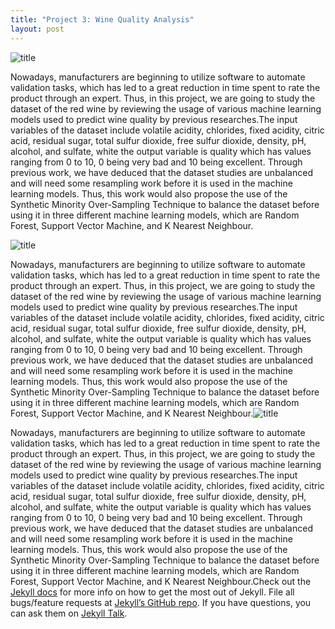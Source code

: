```yaml
---
title: "Project 3: Wine Quality Analysis"
layout: post
---
```


![title](https://raw.githubusercontent.com/sarahsobri97/sarahportfolio.github.io/master/assets/wine%20quality%20analysis.jpeg)

Nowadays, manufacturers are beginning to utilize software to automate validation tasks, which has led to a great reduction in time spent to rate the product through an expert. Thus, in this project, we are going to study the dataset of the red wine by reviewing the usage of various machine learning models used to predict wine quality by previous researches.The input variables of the dataset include volatile acidity, chlorides, fixed acidity, citric acid, residual sugar, total sulfur dioxide, free sulfur dioxide, density, pH, alcohol, and sulfate, white the output variable is quality which has values ranging from 0 to 10, 0 being very bad and 10 being excellent. Through previous work, we have deduced that the dataset studies are unbalanced and will need some resampling work before it is used in the machine learning models. Thus, this work would also propose the use of the Synthetic Minority Over-Sampling Technique to balance the dataset before using it in three different machine learning models, which are Random Forest, Support Vector Machine, and K Nearest Neighbour.




![title](https://raw.githubusercontent.com/sarahsobri97/sarahportfolio.github.io/master/assets/wine%20quality%20analysis.jpeg)

Nowadays, manufacturers are beginning to utilize software to automate validation tasks, which has led to a great reduction in time spent to rate the product through an expert. Thus, in this project, we are going to study the dataset of the red wine by reviewing the usage of various machine learning models used to predict wine quality by previous researches.The input variables of the dataset include volatile acidity, chlorides, fixed acidity, citric acid, residual sugar, total sulfur dioxide, free sulfur dioxide, density, pH, alcohol, and sulfate, white the output variable is quality which has values ranging from 0 to 10, 0 being very bad and 10 being excellent. Through previous work, we have deduced that the dataset studies are unbalanced and will need some resampling work before it is used in the machine learning models. Thus, this work would also propose the use of the Synthetic Minority Over-Sampling Technique to balance the dataset before using it in three different machine learning models, which are Random Forest, Support Vector Machine, and K Nearest Neighbour.![title](https://raw.githubusercontent.com/sarahsobri97/sarahportfolio.github.io/master/assets/wine%20quality%20analysis.jpeg)

Nowadays, manufacturers are beginning to utilize software to automate validation tasks, which has led to a great reduction in time spent to rate the product through an expert. Thus, in this project, we are going to study the dataset of the red wine by reviewing the usage of various machine learning models used to predict wine quality by previous researches.The input variables of the dataset include volatile acidity, chlorides, fixed acidity, citric acid, residual sugar, total sulfur dioxide, free sulfur dioxide, density, pH, alcohol, and sulfate, white the output variable is quality which has values ranging from 0 to 10, 0 being very bad and 10 being excellent. Through previous work, we have deduced that the dataset studies are unbalanced and will need some resampling work before it is used in the machine learning models. Thus, this work would also propose the use of the Synthetic Minority Over-Sampling Technique to balance the dataset before using it in three different machine learning models, which are Random Forest, Support Vector Machine, and K Nearest Neighbour.Check out the [Jekyll docs][jekyll-docs] for more info on how to get the most out of Jekyll. File all bugs/feature requests at [Jekyll’s GitHub repo][jekyll-gh]. If you have questions, you can ask them on [Jekyll Talk][jekyll-talk].

[jekyll-docs]: http://jekyllrb.com/docs/home
[jekyll-gh]:   https://github.com/jekyll/jekyll
[jekyll-talk]: https://talk.jekyllrb.com/

